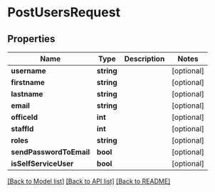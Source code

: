 # PostUsersRequest

## Properties
Name | Type | Description | Notes
------------ | ------------- | ------------- | -------------
**username** | **string** |  | [optional] 
**firstname** | **string** |  | [optional] 
**lastname** | **string** |  | [optional] 
**email** | **string** |  | [optional] 
**officeId** | **int** |  | [optional] 
**staffId** | **int** |  | [optional] 
**roles** | **string** |  | [optional] 
**sendPasswordToEmail** | **bool** |  | [optional] 
**isSelfServiceUser** | **bool** |  | [optional] 

[[Back to Model list]](../../README.md#documentation-for-models) [[Back to API list]](../../README.md#documentation-for-api-endpoints) [[Back to README]](../../README.md)


